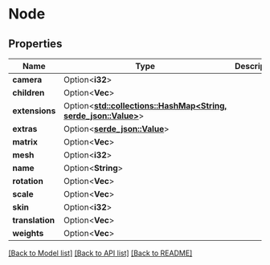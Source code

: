 # Node

## Properties

Name | Type | Description | Notes
------------ | ------------- | ------------- | -------------
**camera** | Option<**i32**> |  | [optional]
**children** | Option<**Vec<i32>**> |  | [optional]
**extensions** | Option<[**std::collections::HashMap<String, serde_json::Value>**](serde_json::Value.md)> |  | [optional]
**extras** | Option<[**serde_json::Value**](.md)> |  | [optional]
**matrix** | Option<**Vec<f32>**> |  | [optional]
**mesh** | Option<**i32**> |  | [optional]
**name** | Option<**String**> |  | [optional]
**rotation** | Option<**Vec<f32>**> |  | [optional]
**scale** | Option<**Vec<f32>**> |  | [optional]
**skin** | Option<**i32**> |  | [optional]
**translation** | Option<**Vec<f32>**> |  | [optional]
**weights** | Option<**Vec<f32>**> |  | [optional]

[[Back to Model list]](../README.md#documentation-for-models) [[Back to API list]](../README.md#documentation-for-api-endpoints) [[Back to README]](../README.md)


